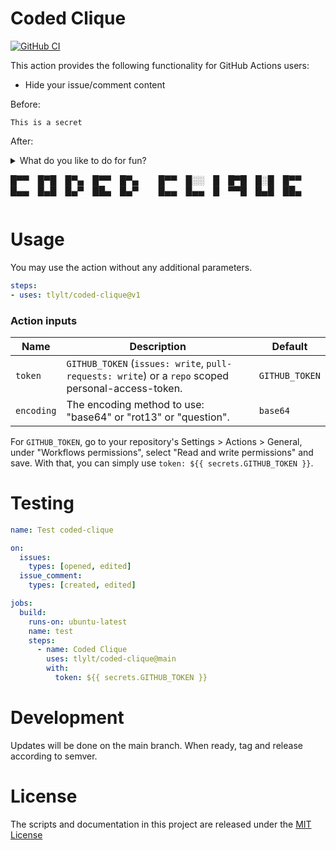 # Coded Clique

[![GitHub CI](https://github.com/tlylt/coded-clique/actions/workflows/test.yml/badge.svg)](https://github.com/tlylt/coded-clique/actions/workflows/test.yml)

This action provides the following functionality for GitHub Actions users:

- Hide your issue/comment content

Before:
```
This is a secret
```

After:

<details>
  <summary>What do you like to do for fun?

█▀▀ █▀█ █▀▄ █▀▀ █▀▄   █▀▀ █░░ █ █▀█ █░█ █▀▀
█▄▄ █▄█ █▄▀ ██▄ █▄▀   █▄▄ █▄▄ █ ▀▀█ █▄█ ██▄
  </summary>

---

This is a secret

</details>


# Usage

You may use the action without any additional parameters.

```yaml
steps:
- uses: tlylt/coded-clique@v1
```

### Action inputs

| Name       | Description                                                                                        | Default        |
|------------|----------------------------------------------------------------------------------------------------|----------------|
| `token`    | `GITHUB_TOKEN` (`issues: write`, `pull-requests: write`) or a `repo` scoped personal-access-token. | `GITHUB_TOKEN` |
| `encoding` | The encoding method to use: "base64" or "rot13" or "question".                                     | `base64`       |

For  `GITHUB_TOKEN`, go to your repository's Settings > Actions > General, under "Workflows permissions", select "Read and write permissions" and save. With that, you can simply use `token: ${{ secrets.GITHUB_TOKEN }}`.

# Testing

```yaml
name: Test coded-clique

on:
  issues:
    types: [opened, edited]
  issue_comment:
    types: [created, edited]

jobs:
  build:
    runs-on: ubuntu-latest
    name: test
    steps:
      - name: Coded Clique
        uses: tlylt/coded-clique@main
        with:
          token: ${{ secrets.GITHUB_TOKEN }}
```

# Development

Updates will be done on the main branch. When ready, tag and release according to semver.

# License

The scripts and documentation in this project are released under the [MIT License](LICENSE)
